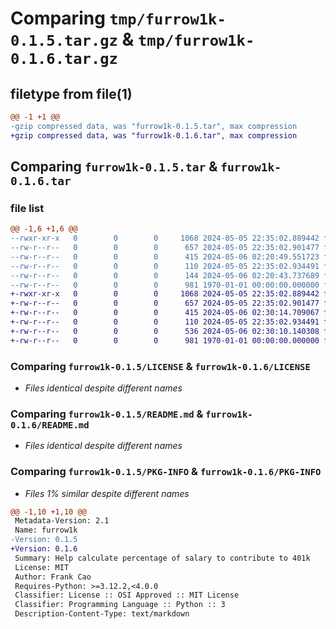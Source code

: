 # Comparing `tmp/furrow1k-0.1.5.tar.gz` & `tmp/furrow1k-0.1.6.tar.gz`

## filetype from file(1)

```diff
@@ -1 +1 @@
-gzip compressed data, was "furrow1k-0.1.5.tar", max compression
+gzip compressed data, was "furrow1k-0.1.6.tar", max compression
```

## Comparing `furrow1k-0.1.5.tar` & `furrow1k-0.1.6.tar`

### file list

```diff
@@ -1,6 +1,6 @@
--rwxr-xr-x   0        0        0     1068 2024-05-05 22:35:02.889442 furrow1k-0.1.5/LICENSE
--rw-r--r--   0        0        0      657 2024-05-05 22:35:02.901477 furrow1k-0.1.5/README.md
--rw-r--r--   0        0        0      415 2024-05-06 02:20:49.551723 furrow1k-0.1.5/pyproject.toml
--rw-r--r--   0        0        0      110 2024-05-05 22:35:02.934491 furrow1k-0.1.5/src/furrow1k/__init__.py
--rw-r--r--   0        0        0      144 2024-05-06 02:20:43.737689 furrow1k-0.1.5/src/furrow1k/furrow1k.py
--rw-r--r--   0        0        0      981 1970-01-01 00:00:00.000000 furrow1k-0.1.5/PKG-INFO
+-rwxr-xr-x   0        0        0     1068 2024-05-05 22:35:02.889442 furrow1k-0.1.6/LICENSE
+-rw-r--r--   0        0        0      657 2024-05-05 22:35:02.901477 furrow1k-0.1.6/README.md
+-rw-r--r--   0        0        0      415 2024-05-06 02:30:14.709067 furrow1k-0.1.6/pyproject.toml
+-rw-r--r--   0        0        0      110 2024-05-05 22:35:02.934491 furrow1k-0.1.6/src/furrow1k/__init__.py
+-rw-r--r--   0        0        0      536 2024-05-06 02:30:10.140308 furrow1k-0.1.6/src/furrow1k/furrow1k.py
+-rw-r--r--   0        0        0      981 1970-01-01 00:00:00.000000 furrow1k-0.1.6/PKG-INFO
```

### Comparing `furrow1k-0.1.5/LICENSE` & `furrow1k-0.1.6/LICENSE`

 * *Files identical despite different names*

### Comparing `furrow1k-0.1.5/README.md` & `furrow1k-0.1.6/README.md`

 * *Files identical despite different names*

### Comparing `furrow1k-0.1.5/PKG-INFO` & `furrow1k-0.1.6/PKG-INFO`

 * *Files 1% similar despite different names*

```diff
@@ -1,10 +1,10 @@
 Metadata-Version: 2.1
 Name: furrow1k
-Version: 0.1.5
+Version: 0.1.6
 Summary: Help calculate percentage of salary to contribute to 401k
 License: MIT
 Author: Frank Cao
 Requires-Python: >=3.12.2,<4.0.0
 Classifier: License :: OSI Approved :: MIT License
 Classifier: Programming Language :: Python :: 3
 Description-Content-Type: text/markdown
```

